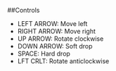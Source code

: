 ##Controls

- LEFT ARROW: Move left
- RIGHT ARROW: Move right
- UP ARROW: Rotate clockwise
- DOWN ARROW: Soft drop
- SPACE: Hard drop
- LFT CRLT: Rotate anticlockwise

